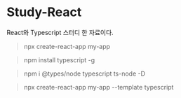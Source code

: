 # Study-React
React와 Typescript 스터디 한 자료이다.


> npx create-react-app my-app

> npm install typescript -g

> npm i @types/node typescript ts-node -D

> npx create-react-app my-app --template typescript

